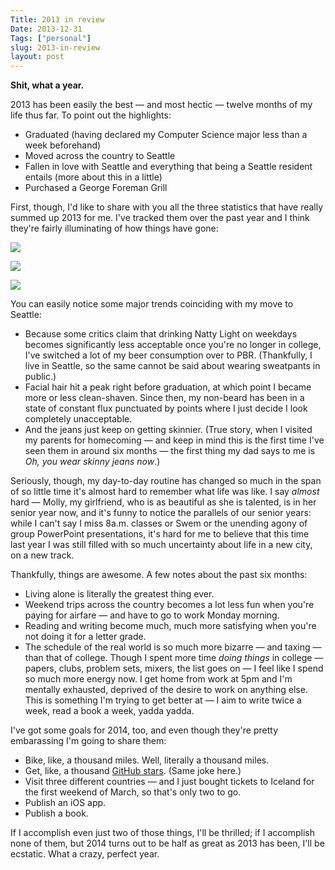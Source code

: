 ```yaml
---
Title: 2013 in review
Date: 2013-12-31
Tags: ["personal"]
slug: 2013-in-review
layout: post
---
```


**Shit, what a year.**

2013 has been easily the best — and most hectic — twelve months of my life thus far.  To point out the highlights:

- Graduated (having declared my Computer Science major less than a week beforehand)
- Moved across the country to Seattle
- Fallen in love with Seattle and everything that being a Seattle resident entails (more about this in a little)
- Purchased a George Foreman Grill

First, though, I'd like to share with you all the three statistics that have really summed up 2013 for me.  I've tracked them over the past year and I think they're fairly illuminating of how things have gone:

![](http://i.imgur.com/ubq77p7.png)

![](http://i.imgur.com/D67XtTK.png)

![](http://i.imgur.com/twmX1TQ.png)

You can easily notice some major trends coinciding with my move to Seattle:

- Because some critics claim that drinking Natty Light on weekdays becomes significantly less acceptable once you're no longer in college, I've switched a lot of my beer consumption over to PBR.  (Thankfully, I live in Seattle, so the same cannot be said about wearing sweatpants in public.)
- Facial hair hit a peak right before graduation, at which point I became more or less clean-shaven.  Since then, my non-beard has been in a state of constant flux punctuated by points where I just decide I look completely unacceptable.
- And the jeans just keep on getting skinnier.  (True story, when I visited my parents for homecoming — and keep in mind this is the first time I've seen them in around six months — the first thing my dad says to me is *Oh, you wear skinny jeans now*.)

Seriously, though, my day-to-day routine has changed so much in the span of so little time it's almost hard to remember what life was like.  I say *almost* hard — Molly, my girlfriend, who is as beautiful as she is talented, is in her senior year now, and it's funny to notice the parallels of our senior years: while I can't say I miss 8a.m. classes or Swem or the unending agony of group PowerPoint presentations, it's hard for me to believe that this time last year I was still filled with so much uncertainty about life in a new city, on a new track.

Thankfully, things are awesome.  A few notes about the past six months:

- Living alone is literally the greatest thing ever.
- Weekend trips across the country becomes a lot less fun when you're paying for airfare — and have to go to work Monday morning.
- Reading and writing become much, much more satisfying when you're not doing it for a letter grade.
- The schedule of the real world is so much more bizarre — and taxing — than that of college.  Though I spent more time *doing things* in college — papers, clubs, problem sets, mixers, the list goes on — I feel like I spend so much more energy now.  I get home from work at 5pm and I'm mentally exhausted, deprived of the desire to work on anything else.  This is something I'm trying to get better at — I aim to write twice a week, read a book a week, yadda yadda.

I've got some goals for 2014, too, and even though they're pretty embarassing I'm going to share them:

- Bike, like, a thousand miles.  Well, literally a thousand miles.
- Get, like, a thousand [GitHub stars](https://github.com/jmduke).  (Same joke here.)
- Visit three different countries — and I just bought tickets to Iceland for the first weekend of March, so that's only two to go.
- Publish an iOS app.
- Publish a book.

If I accomplish even just two of those things, I'll be thrilled; if I accomplish none of them, but 2014 turns out to be half as great as 2013 has been, I'll be ecstatic.  What a crazy, perfect year.
